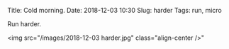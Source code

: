 Title: Cold morning.
Date: 2018-12-03 10:30
Slug: harder
Tags: run, micro

Run harder. <br />

<img src="/images/2018-12-03 harder.jpg" class="align-center />"
